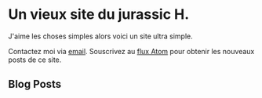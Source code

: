 # Un vieux site du jurassic H.

J'aime les choses simples alors voici un site ultra simple.

Contactez moi via <a href="mailto:eric chez jurassi.ch" rel="me">email</a>. 
Souscrivez au [flux Atom](atom.xml) pour obtenir les nouveaux posts de ce site.

## Blog Posts
